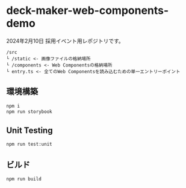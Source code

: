 # deck-maker-web-components-demo

2024年2月10日 採用イベント用レポジトリです。


```
/src
└ /static <- 画像ファイルの格納場所
└ /components <- Web Componentsの格納場所
└ entry.ts <- 全てのWeb Componentsを読み込むための単一エントリーポイント
```

## 環境構築

```sh
npm i
npm run storybook
```

## Unit Testing

```sh
npm run test:unit
```

## ビルド

```sh
npm run build
```